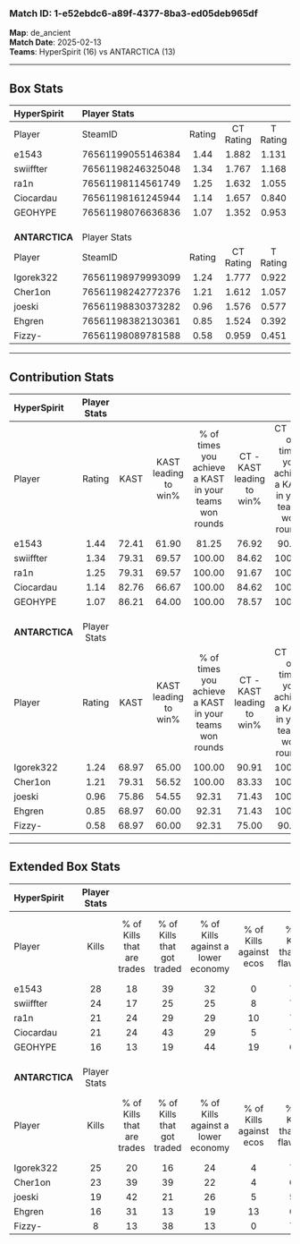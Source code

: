 ### Match ID: 1-e52ebdc6-a89f-4377-8ba3-ed05deb965df  
**Map**: de_ancient  
**Match Date**: 2025-02-13  
**Teams**: HyperSpirit (16) vs ANTARCTICA (13)  

---  

## Box Stats  

| **HyperSpirit** | Player Stats      |        |           |          |       |       |       |         |        |      |     |
| :- | :- | :-: | :-: | :-: | :-: | :-: | :-: | :-: | :-: | :-: | :-: |
| Player          | SteamID           | Rating | CT Rating | T Rating | KAST  |  ADR  | Kills | Assists | Deaths | K/D  | HS% |
| e1543           | 76561199055146384 |  1.44  |   1.882   |  1.131   | 72.41 | 115.2 |  28   |    9    |   21   | 1.33 | 67  |
| swiiffter       | 76561198246325048 |  1.34  |   1.767   |  1.168   | 79.31 | 88.6  |  24   |    5    |   17   | 1.41 | 54  |
| ra1n            | 76561198114561749 |  1.25  |   1.632   |  1.055   | 79.31 | 78.1  |  21   |    9    |   16   | 1.31 | 42  |
| Ciocardau       | 76561198161245944 |  1.14  |   1.657   |  0.840   | 82.76 | 72.3  |  21   |    7    |   22   | 0.95 | 71  |
| GEOHYPE         | 76561198076636836 |  1.07  |   1.352   |  0.953   | 86.21 | 52.0  |  16   |    4    |   15   | 1.07 | 37  |
|                 |                   |        |           |          |       |       |       |         |        |      |     |
|                 |                   |        |           |          |       |       |       |         |        |      |     |
|                 |                   |        |           |          |       |       |       |         |        |      |     |
| **ANTARCTICA**  | Player Stats      |        |           |          |       |       |       |         |        |      |     |
| Player          | SteamID           | Rating | CT Rating | T Rating | KAST  |  ADR  | Kills | Assists | Deaths | K/D  | HS% |
| Igorek322       | 76561198979993099 |  1.24  |   1.777   |  0.922   | 68.97 | 86.6  |  25   |   10    |   21   | 1.19 | 24  |
| Cher1on         | 76561198242772376 |  1.21  |   1.612   |  1.057   | 79.31 | 89.8  |  23   |    7    |   23   | 1.00 | 34  |
| joeski          | 76561198830373282 |  0.96  |   1.576   |  0.577   | 75.86 | 54.5  |  19   |    2    |   22   | 0.86 | 57  |
| Ehgren          | 76561198382130361 |  0.85  |   1.524   |  0.392   | 68.97 | 60.7  |  16   |    5    |   22   | 0.73 | 56  |
| Fizzy-          | 76561198089781588 |  0.58  |   0.959   |  0.451   | 68.97 | 45.8  |   8   |   11    |   22   | 0.36 | 50  |
---  

## Contribution Stats  

| **HyperSpirit** | Player Stats |       |                      |                                                        |                           |                                                             |                          |                                                            |
| :- | :-: | :-: | :-: | :-: | :-: | :-: | :-: | :-: |
| Player          |    Rating    | KAST  | KAST leading to win% | % of times you achieve a KAST in your teams won rounds | CT - KAST leading to win% | CT - % of times you achieve a KAST in your teams won rounds | T - KAST leading to win% | T - % of times you achieve a KAST in your teams won rounds |
| e1543           |     1.44     | 72.41 |        61.90         |                         81.25                          |           76.92           |                            90.91                            |          37.50           |                           60.00                            |
| swiiffter       |     1.34     | 79.31 |        69.57         |                         100.00                         |           84.62           |                           100.00                            |          50.00           |                           100.00                           |
| ra1n            |     1.25     | 79.31 |        69.57         |                         100.00                         |           91.67           |                           100.00                            |          45.45           |                           100.00                           |
| Ciocardau       |     1.14     | 82.76 |        66.67         |                         100.00                         |           84.62           |                           100.00                            |          45.45           |                           100.00                           |
| GEOHYPE         |     1.07     | 86.21 |        64.00         |                         100.00                         |           78.57           |                           100.00                            |          45.45           |                           100.00                           |
|                 |              |       |                      |                                                        |                           |                                                             |                          |                                                            |
|                 |              |       |                      |                                                        |                           |                                                             |                          |                                                            |
|                 |              |       |                      |                                                        |                           |                                                             |                          |                                                            |
| **ANTARCTICA**  | Player Stats |       |                      |                                                        |                           |                                                             |                          |                                                            |
| Player          |    Rating    | KAST  | KAST leading to win% | % of times you achieve a KAST in your teams won rounds | CT - KAST leading to win% | CT - % of times you achieve a KAST in your teams won rounds | T - KAST leading to win% | T - % of times you achieve a KAST in your teams won rounds |
| Igorek322       |     1.24     | 68.97 |        65.00         |                         100.00                         |           90.91           |                           100.00                            |          33.33           |                           100.00                           |
| Cher1on         |     1.21     | 79.31 |        56.52         |                         100.00                         |           83.33           |                           100.00                            |          27.27           |                           100.00                           |
| joeski          |     0.96     | 75.86 |        54.55         |                         92.31                          |           71.43           |                           100.00                            |          25.00           |                           66.67                            |
| Ehgren          |     0.85     | 68.97 |        60.00         |                         92.31                          |           71.43           |                           100.00                            |          33.33           |                           66.67                            |
| Fizzy-          |     0.58     | 68.97 |        60.00         |                         92.31                          |           75.00           |                            90.00                            |          37.50           |                           100.00                           |
---  

## Extended Box Stats  

| **HyperSpirit** | Player Stats |                            |                            |                                    |                         |                              |                                 |        |                             |                                     |                          |                               |                            |
| :- | :-: | :-: | :-: | :-: | :-: | :-: | :-: | :-: | :-: | :-: | :-: | :-: | :-: |
| Player          |    Kills     | % of Kills that are trades | % of Kills that got traded | % of Kills against a lower economy | % of Kills against ecos | % of Kills that are flawless | % of Kills that are close duels | Deaths | % of Deaths that get traded | % of Deaths against a lower economy | % of Deaths against ecos | % of Deaths that are flawless | % of Deaths that are close |
| e1543           |      28      |             18             |             39             |                 32                 |            0            |              79              |                0                |   21   |             14              |                 38                  |            10            |              67               |             10             |
| swiiffter       |      24      |             17             |             25             |                 25                 |            8            |              71              |                4                |   17   |             35              |                 29                  |            6             |              65               |             0              |
| ra1n            |      21      |             24             |             29             |                 29                 |           10            |              76              |                5                |   16   |             25              |                 31                  |            6             |              63               |             6              |
| Ciocardau       |      21      |             24             |             43             |                 29                 |            5            |              71              |                5                |   22   |             23              |                 32                  |            9             |              64               |             9              |
| GEOHYPE         |      16      |             13             |             19             |                 44                 |           19            |              63              |               13                |   15   |             27              |                 33                  |            7             |              73               |             7              |
|                 |              |                            |                            |                                    |                         |                              |                                 |        |                             |                                     |                          |                               |                            |
|                 |              |                            |                            |                                    |                         |                              |                                 |        |                             |                                     |                          |                               |                            |
|                 |              |                            |                            |                                    |                         |                              |                                 |        |                             |                                     |                          |                               |                            |
| **ANTARCTICA**  | Player Stats |                            |                            |                                    |                         |                              |                                 |        |                             |                                     |                          |                               |                            |
| Player          |    Kills     | % of Kills that are trades | % of Kills that got traded | % of Kills against a lower economy | % of Kills against ecos | % of Kills that are flawless | % of Kills that are close duels | Deaths | % of Deaths that get traded | % of Deaths against a lower economy | % of Deaths against ecos | % of Deaths that are flawless | % of Deaths that are close |
| Igorek322       |      25      |             20             |             16             |                 24                 |            4            |              76              |                4                |   21   |             33              |                 19                  |            5             |              67               |             5              |
| Cher1on         |      23      |             39             |             39             |                 22                 |            4            |              61              |                4                |   23   |             30              |                 17                  |            4             |              70               |             4              |
| joeski          |      19      |             42             |             21             |                 26                 |            5            |              58              |               11                |   22   |             32              |                  9                  |            5             |              86               |             0              |
| Ehgren          |      16      |             31             |             13             |                 19                 |           13            |              63              |                6                |   22   |             32              |                  9                  |            0             |              73               |             9              |
| Fizzy-          |      8       |             13             |             38             |                 13                 |            0            |              75              |               13                |   22   |             32              |                 14                  |            0             |              68               |             5              |
